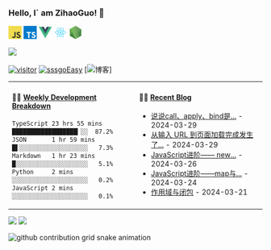 ### Hello, I` am ZihaoGuo! 👋

<code><img height="26" src="https://raw.githubusercontent.com/github/explore/80688e429a7d4ef2fca1e82350fe8e3517d3494d/topics/javascript/javascript.png"></code>
<code><img height="26" src="https://raw.githubusercontent.com/github/explore/80688e429a7d4ef2fca1e82350fe8e3517d3494d/topics/typescript/typescript.png"></code>
<code><img height="26" src="https://raw.githubusercontent.com/github/explore/80688e429a7d4ef2fca1e82350fe8e3517d3494d/topics/vue/vue.png"></code>
<code><img height="26" src="https://raw.githubusercontent.com/github/explore/80688e429a7d4ef2fca1e82350fe8e3517d3494d/topics/react/react.png"></code>
<code><img height="26" src="https://raw.githubusercontent.com/github/explore/80688e429a7d4ef2fca1e82350fe8e3517d3494d/topics/nodejs/nodejs.png"></code>


![](https://stats.justsong.cn/api/leetcode?username=unumbrela&cn=true)

[![visitor](https://visitor-badge.glitch.me/badge?page_id=unumbrela.unumbrela)](https://github.com/unumbrela)
[![sssgoEasy](https://img.shields.io/badge/juejin-sssgoEasy-blue)](https://juejin.cn/user/1204720476890477)
[![博客](([https://blog.csdn.net/yiyeyeshenlan?type=blog](https://blog.csdn.net/yiyeyeshenlan?type=blog)))]

<!-- :sunny: I'm currently learning and working on... -->

<!-- :fire: To live alone is the fate of all great souls

:raised_hand: 掘金：[https://juejin.cn/user/1204720476890477](https://juejin.cn/user/1204720476890477)

:sparkles: 博客：[https://ssscode.com/](https://ssscode.com/) -->

<!-- **Languages and Tools:**   -->

<!-- <img height="120" src="https://cdn.jsdelivr.net/gh/unumbrela/images/vuepress/4.png" /> -->

<!-- [![sss's github stats](https://github-readme-stats.vercel.app/api?username=unumbrela&show_icons=true&theme=synthwave&layout=compact)](https://github.com/anuraghazra/github-readme-stats) -->

<table width="800px">
<tr>
<td valign="top" width="50%">


#### 🏊‍♂️ <a href="https://gist.github.com/unumbrela/b4b79e0deb0164edaae772ecbc5bd8bc" target="_blank">Weekly Development Breakdown</a>

<!-- code_time starts -->

```text
TypeScript 23 hrs 55 mins ██████████████████▎░░  87.2%
JSON       1 hr 59 mins   █▌░░░░░░░░░░░░░░░░░░░   7.3%
Markdown   1 hr 23 mins   █░░░░░░░░░░░░░░░░░░░░   5.1%
Python     2 mins         ░░░░░░░░░░░░░░░░░░░░░   0.2%
JavaScript 2 mins         ░░░░░░░░░░░░░░░░░░░░░   0.1%
```

<!-- code_time ends -->
</td>

<td valign="top" width="50%">

#### 🤹‍♀️ <a href="https://ssscode.com/" target="_blank">Recent Blog</a>

<!-- blog starts -->

* <a href='https://unumbrela.github.io/blog/pages/e4bf0d/' target='_blank' title='说说call、apply、bind是如何改变this的'>说说call、apply、bind是...</a> - 2024-03-29
* <a href='https://unumbrela.github.io/blog/pages/d865ca/' target='_blank' title='从输入 URL 到页面加载完成发生了什么？'>从输入 URL 到页面加载完成发生了...</a> - 2024-03-29
* <a href='https://unumbrela.github.io/blog/pages/8d9372/' target='_blank' title='JavaScript进阶—— new 的执行过程'>JavaScript进阶—— new...</a> - 2024-03-26
* <a href='https://unumbrela.github.io/blog/pages/131b3a/' target='_blank' title='JavaScript进阶——map与reduce的前世今生😋'>JavaScript进阶——map与...</a> - 2024-03-24
* <a href='https://unumbrela.github.io/blog/pages/17a56a/' target='_blank' title='作用域与闭包'>作用域与闭包</a> - 2024-03-21
  <!-- blog ends -->

</td>
</tr>

</table>

<p>
  <img
  width="334"
  src="https://github-readme-stats.vercel.app/api/top-langs/?username=unumbrela&hide=handlebars&langs_count=8&layout=compact&exclude_repo=blog,vuepress-theme-vdoing,hexo,hexo-theme-next,images,jack&bg_color=30,e96443,904e95&title_color=fff&text_color=fff"
  />
  <img
  width="507"
  src="https://github-readme-stats.vercel.app/api?username=unumbrela&show_icons=true&&theme=radical&layout=compact"
  />
</p>


<!-- [![Readme Card](https://github-readme-stats.vercel.app/api/pin/?username=anuraghazra&repo=github-readme-stats)](https://github.com/anuraghazra/github-readme-stats) -->

<!-- ![Languages](https://github-readme-stats.vercel.app/api/top-langs/?username=unumbrela&hide=handlebars&langs_count=8&layout=compact&exclude_repo=vuepress,vuepress-blog-io,vuepress-theme-vdoing,hexo,hexo-theme-next,images) -->

![github contribution grid snake animation](https://github.com/unumbrela/unumbrela/blob/output/github-contribution-grid-snake.svg)
